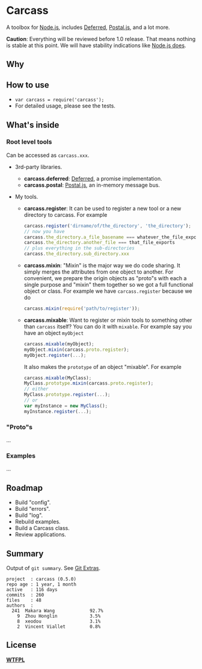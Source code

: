 # Carcass

A toolbox for [Node.js](http://nodejs.org/), includes [Deferred](https://github.com/medikoo/deferred), [Postal.js](https://github.com/postaljs/postal.js), and a lot more.

__Caution__: Everything will be reviewed before 1.0 release. That means nothing is stable at this point. We will have stability indications like [Node.js does](http://nodejs.org/api/documentation.html#documentation_stability_index).

## Why

## How to use

* `var carcass = require('carcass');`
* For detailed usage, please see the tests.

## What's inside

### Root level tools

Can be accessed as `carcass.xxx`.

* 3rd-party libraries.
    * __carcass.deferred__: [Deferred](https://github.com/medikoo/deferred), a promise implementation.
    * __carcass.postal__: [Postal.js](https://github.com/postaljs/postal.js), an in-memory message bus.

* My tools.
    * __carcass.register__: It can be used to register a new tool or a new directory to carcass. For example

        ```js
        carcass.register('dirname/of/the_directory', 'the_directory');
        // now you have
        carcass.the_directory.a_file_basename === whatever_the_file_exports
        carcass.the_directory.another_file === that_file_exports
        // plus everything in the sub-directories
        carcass.the_directory.sub_directory.xxx
        ```

    * __carcass.mixin__: "Mixin" is the major way we do code sharing. It simply merges the attributes from one object to another. For convenient, we prepare the origin objects as "proto"s with each a single purpose and "mixin" them together so we got a full functional object or class. For example we have `carcass.register` because we do

        ```js
        carcass.mixin(require('path/to/register'));
        ```

    * __carcass.mixable__: Want to register or mixin tools to something other than `carcass` itself? You can do it with `mixable`. For example say you have an object `myObject`

        ```js
        carcass.mixable(myObject);
        myObject.mixin(carcass.proto.register);
        myObject.register(...);
        ```

        It also makes the `prototype` of an object "mixable". For example

        ```js
        carcass.mixable(MyClass);
        MyClass.prototype.mixin(carcass.proto.register);
        // either
        MyClass.prototype.register(...);
        // or
        var myInstance = new MyClass();
        myInstance.register(...);
        ```

### "Proto"s

...

### Examples

...

## Roadmap

* Build "config".
* Build "errors".
* Build "log".
* Rebuild examples.
* Build a Carcass class.
* Review applications.

## Summary

Output of `git summary`. See [Git Extras](https://github.com/visionmedia/git-extras).

```
project  : carcass (0.5.0)
repo age : 1 year, 1 month
active   : 116 days
commits  : 260
files    : 48
authors  :
  241  Makara Wang             92.7%
    9  Zhou Honglin            3.5%
    8  xeodou                  3.1%
    2  Vincent Viallet         0.8%
```

## License

__[WTFPL](http://en.wikipedia.org/wiki/WTFPL)__
